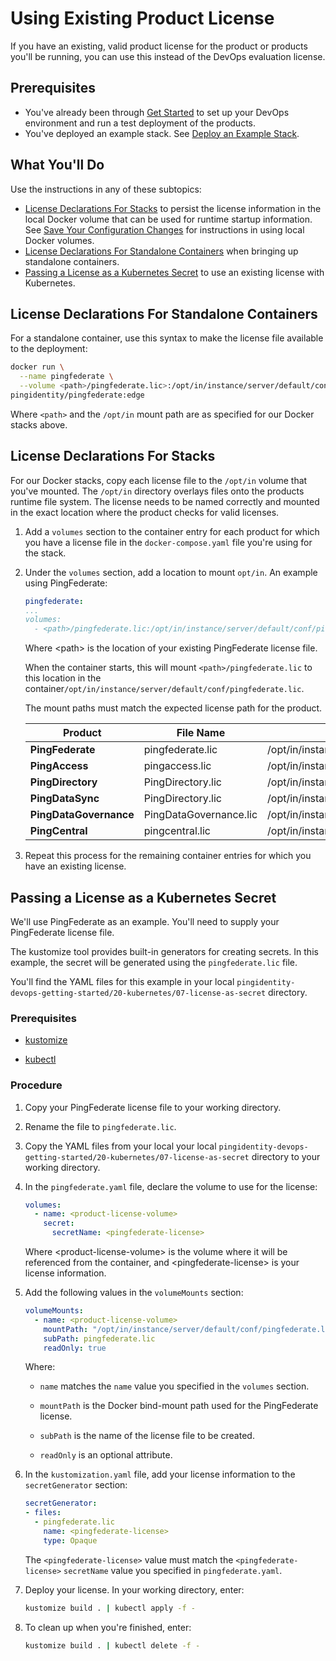 # Using Existing Product License

If you have an existing, valid product license for the product or products you'll be running, you can use this instead of the DevOps evaluation license.

## Prerequisites

* You've already been through [Get Started](../get-started/getStarted.md) to set up your DevOps environment and run a test deployment of the products.
* You've deployed an example stack. See [Deploy an Example Stack](../get-started/getStartedWithGitRepo.md).

## What You'll Do

Use the instructions in any of these subtopics:

* [License Declarations For Stacks](#license-declarations-for-stacks) to persist the license information in the local Docker volume that can be used for runtime startup information. See [Save Your Configuration Changes](../saveConfigs.md) for instructions in using local Docker volumes.
* [License Declarations For Standalone Containers](#license-declarations-for-standalone-containers) when bringing up standalone containers.
* [Passing a License as a Kubernetes Secret](#passing-a-license-as-a-kubernetes-secret) to use an existing license with Kubernetes.

## License Declarations For Standalone Containers

For a standalone container, use this syntax to make the license file available to the deployment:

  ```sh
  docker run \
    --name pingfederate \
    --volume <path>/pingfederate.lic>:/opt/in/instance/server/default/conf/pingfederate.lic \
  pingidentity/pingfederate:edge
  ```

   Where `<path>` and the `/opt/in` mount path are as specified for our Docker stacks above.

## License Declarations For Stacks

For our Docker stacks, copy each license file to the `/opt/in` volume that you've mounted. The `/opt/in` directory overlays files onto the products runtime file system. The license needs to be named correctly and mounted in the exact location where the product checks for valid licenses.

 1. Add a `volumes` section to the container entry for each product for which you have a license file in the `docker-compose.yaml` file you're using for the stack.

 1. Under the `volumes` section, add a location to mount `opt/in`. An example using PingFederate:

    ```yaml
    pingfederate:
    ...
    volumes:
      - <path>/pingfederate.lic:/opt/in/instance/server/default/conf/pingfederate.lic
    ```

    Where &lt;path&gt; is the location of your existing PingFederate license file.

    When the container starts, this will mount `<path>/pingfederate.lic` to this location in the container`/opt/in/instance/server/default/conf/pingfederate.lic`.

    The mount paths must match the expected license path for the product.

    |  Product | File Name  |  Mount Path |
    |---|---|---|
    | **PingFederate**  | pingfederate.lic  |  /opt/in/instance/server/default/conf/pingfederate.lic |
    | **PingAccess** | pingaccess.lic  | /opt/in/instance/conf/pingaccess.lic  |
    | **PingDirectory** | PingDirectory.lic  | /opt/in/instance/PingDirectory.lic  |
    | **PingDataSync** | PingDirectory.lic  | /opt/in/instance/PingDirectory.lic  |
    | **PingDataGovernance** | PingDataGovernance.lic  | /opt/in/instance/PingDataGovernance.lic  |
    | **PingCentral** | pingcentral.lic  | /opt/in/instance/conf/pingcentral.lic  |

 1. Repeat this process for the remaining container entries for which you have an existing license.

## Passing a License as a Kubernetes Secret

We'll use PingFederate as an example. You'll need to supply your PingFederate license file.

The kustomize tool provides built-in generators for creating secrets. In this example, the secret will be generated using the `pingfederate.lic` file.

You'll find the YAML files for this example in your local `pingidentity-devops-getting-started/20-kubernetes/07-license-as-secret` directory.

### Prerequisites

* [kustomize](https://kustomize.io/)

* [kubectl](https://kubernetes.io/docs/tasks/tools/install-kubectl/)

### Procedure

1. Copy your PingFederate license file to your working directory.

1. Rename the file to `pingfederate.lic`.

1. Copy the YAML files from your local your local `pingidentity-devops-getting-started/20-kubernetes/07-license-as-secret` directory to your working directory.

1. In the `pingfederate.yaml` file, declare the volume to use for the license:

      ```yaml
      volumes:
        - name: <product-license-volume>
          secret:
            secretName: <pingfederate-license>
      ```

      Where &lt;product-license-volume&gt; is the volume where it will be referenced from the container, and &lt;pingfederate-license&gt; is your license information.

1. Add the following values in the `volumeMounts` section:

      ```yaml
      volumeMounts:
        - name: <product-license-volume>
          mountPath: "/opt/in/instance/server/default/conf/pingfederate.lic"
          subPath: pingfederate.lic
          readOnly: true
      ```

      Where:

      * `name` matches the `name` value you specified in the `volumes` section.

      * `mountPath` is the Docker bind-mount path used for the PingFederate license.

      * `subPath` is the name of the license file to be created.

      * `readOnly` is an optional attribute.

1. In the `kustomization.yaml` file, add your license information to the `secretGenerator` section:

      ```yaml
      secretGenerator:
      - files:
        - pingfederate.lic
          name: <pingfederate-license>
          type: Opaque
      ```

      The `<pingfederate-license>` value must match the `<pingfederate-license>` `secretName` value you specified in `pingfederate.yaml`.

1. Deploy your license. In your working directory, enter:

      ```sh
      kustomize build . | kubectl apply -f -
      ```

1. To clean up when you're finished, enter:

      ```sh
      kustomize build . | kubectl delete -f -
      ```
